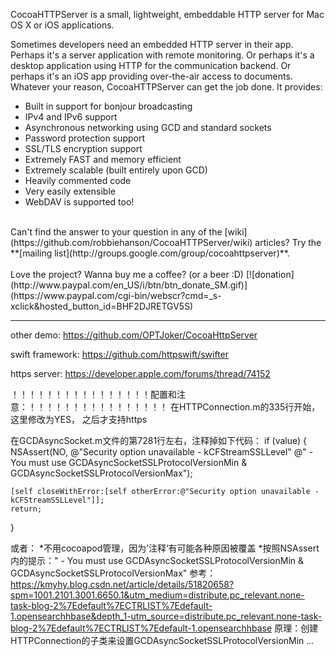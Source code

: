 CocoaHTTPServer is a small, lightweight, embeddable HTTP server for Mac OS X or iOS applications.

Sometimes developers need an embedded HTTP server in their app. Perhaps it's a server application with remote monitoring. Or perhaps it's a desktop application using HTTP for the communication backend. Or perhaps it's an iOS app providing over-the-air access to documents. Whatever your reason, CocoaHTTPServer can get the job done. It provides:

-   Built in support for bonjour broadcasting
-   IPv4 and IPv6 support
-   Asynchronous networking using GCD and standard sockets
-   Password protection support
-   SSL/TLS encryption support
-   Extremely FAST and memory efficient
-   Extremely scalable (built entirely upon GCD)
-   Heavily commented code
-   Very easily extensible
-   WebDAV is supported too!

<br/>
Can't find the answer to your question in any of the [wiki](https://github.com/robbiehanson/CocoaHTTPServer/wiki) articles? Try the **[mailing list](http://groups.google.com/group/cocoahttpserver)**.
<br/>
<br/>
Love the project? Wanna buy me a coffee? (or a beer :D) [![donation](http://www.paypal.com/en_US/i/btn/btn_donate_SM.gif)](https://www.paypal.com/cgi-bin/webscr?cmd=_s-xclick&hosted_button_id=BHF2DJRETGV5S)


----------------------------------------------------------------------------------------
other demo: https://github.com/OPTJoker/CocoaHttpServer

swift framework: https://github.com/httpswift/swifter

https server: 
https://developer.apple.com/forums/thread/74152




！！！！！！！！！！！！！！！！配置和注意：！！！！！！！！！！！！！！！！
在HTTPConnection.m的335行开始，这里修改为YES， 之后才支持https

在GCDAsyncSocket.m文件的第7281行左右，注释掉如下代码：
if (value)
{
    NSAssert(NO, @"Security option unavailable - kCFStreamSSLLevel"
                 @" - You must use GCDAsyncSocketSSLProtocolVersionMin & GCDAsyncSocketSSLProtocolVersionMax");

    [self closeWithError:[self otherError:@"Security option unavailable - kCFStreamSSLLevel"]];
    return;
}

或者：
*不用cocoapod管理，因为’注释‘有可能各种原因被覆盖
*按照NSAssert内的提示：" - You must use GCDAsyncSocketSSLProtocolVersionMin & GCDAsyncSocketSSLProtocolVersionMax"
    参考：https://kmyhy.blog.csdn.net/article/details/51820658?spm=1001.2101.3001.6650.1&utm_medium=distribute.pc_relevant.none-task-blog-2%7Edefault%7ECTRLIST%7Edefault-1.opensearchhbase&depth_1-utm_source=distribute.pc_relevant.none-task-blog-2%7Edefault%7ECTRLIST%7Edefault-1.opensearchhbase
    原理：创建HTTPConnection的子类来设置GCDAsyncSocketSSLProtocolVersionMin  ...

